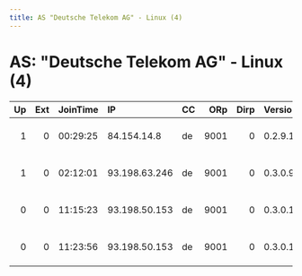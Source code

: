 ```yaml
---
title: AS "Deutsche Telekom AG" - Linux (4)
---
```


# AS: "Deutsche Telekom AG" - Linux (4)

|   Up |   Ext | JoinTime   | IP            | CC   |   ORp |   Dirp | Version   | Contact                      | Nickname   |   eFamMembers |
|-----:|------:|:-----------|:--------------|:-----|------:|-------:|:----------|:-----------------------------|:-----------|--------------:|
|    1 |     0 | 00:29:25   | 84.154.14.8   | de   |  9001 |      0 | 0.2.9.11  | Random Person &lt;random.per | Unnamed    |             1 |
|    1 |     0 | 02:12:01   | 93.198.63.246 | de   |  9001 |      0 | 0.3.0.9   | Tor Administrator &lt;'tor'  | PatsyPide  |             1 |
|    0 |     0 | 11:15:23   | 93.198.50.153 | de   |  9001 |      0 | 0.3.0.10  | Random Person &lt;'tor' then | PatsyPide  |             1 |
|    0 |     0 | 11:23:56   | 93.198.50.153 | de   |  9001 |      0 | 0.3.0.10  | Random Person &lt;'tor' then | PatsyPide  |             1 |
